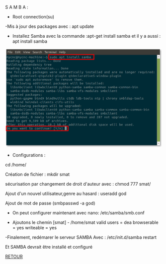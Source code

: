 S A M B A :

- Root connection(su)

-Mis à jour des packages avec : apt update

- Installez Samba avec la commande :apt-get install samba et il y a aussi : apt install samba

 <img src="https://github.com/KennyRandria/SYS/blob/main/images/samba-001-install-samba.png" alt="">

- Configurations :

 cd /home/

Création de fichier : mkdir smat

 sécurisation par changement de droit d'auteur avec : chmod 777 smat/

 Ajout d'un nouvel utilisateur,genre au hasard : useradd god

 Ajout de mot de passe (smbpasswd -a god) 

- On peut configurer maintenant avec nano: /etc/samba/smb.conf

-  Ajoutons le chemin [smat] - /home/smat valid users = dea browserable = yes writeable = yes

-Finalement, redémarer le serveur SAMBA Avec : /etc/init.d/samba restart

Et SAMBA devrait être installé et configuré

<a href = 'https://github.com/KennyRandria/SYS/'>RETOUR</a>

